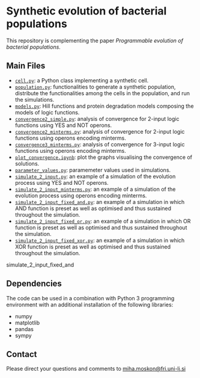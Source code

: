 # Synthetic evolution of bacterial populations

This repository is complementing the paper *Programmable evolution of bacterial populations*.

## Main Files

* [`cell.py`](cell.py): a Python class implementing a synthetic cell.
* [`population.py`](population.py): functionalities to generate a synthetic population, distribute the functionalities among the cells in the population, and run the simulations.
* [`models.py`](models.py): Hill functions and protein degradation models composing the models of logic functions.
* [`convergence2_simple.py`](convergence2_simple.py): analysis of convergence for 2-input logic functions using YES and NOT operons.
* [`convergence2_minterms.py`](convergence2_minterms.py): analysis of convergence for 2-input logic functions using operons encoding minterms.
* [`convergence3_minterms.py`](convergence3_minterms.py): analysis of convergence for 3-input logic functions using operons encoding minterms.
* [`plot_convergence.ipynb`](plot_convergence.ipynb): plot the graphs visualising the convergence of solutions.
* [`parameter_values.py`](parameter_values.py): paramemeter values used in simulations.
* [`simulate_2_input.py`](simulate_2_input.py): an example of a simulation of the evolution process using YES and NOT operons.
* [`simulate_2_input_minterms.py`](simulate_2_input_minterms.py): an example of a simulation of the evolution process using operons encoding minterms.
* [`simulate_2_input_fixed_and.py`](simulate_2_input_fixed_and.py): an example of a simulation in which AND function is preset as well as optimised and thus sustained throughout the simulation.
* [`simulate_2_input_fixed_or.py`](simulate_2_misimulate_2_input_fixed_or.py): an example of a simulation in which OR function is preset as well as optimised and thus sustained throughout the simulation.
* [`simulate_2_input_fixed_xor.py`](simulate_2_input_fixed_xor.py): an example of a simulation in which XOR function is preset as well as optimised and thus sustained throughout the simulation.


simulate_2_input_fixed_and



## Dependencies
The code can be used in a combination with Python 3 programming environment with an additional installation of the following libraries:
* numpy
* matplotlib
* pandas
* sympy

[//]: # (## How to cite this work)
[//]: # (Please cite this work as:)

[//]: # (TODO)

[//]: # (The paper is available at TODO)

## Contact
Please direct your questions and comments to [miha.moskon@fri.uni-lj.si](mailto:miha.moskon@fri.uni-lj.si)

[//]: # (## References)

[//]: # (TODO)